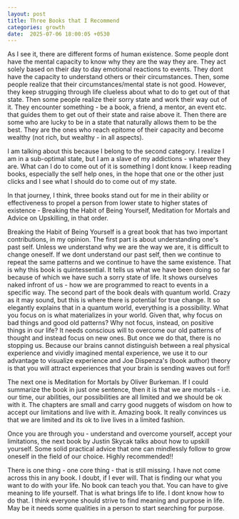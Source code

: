 ```yaml
---
layout: post
title: Three Books that I Recommend
categories: growth
date:  2025-07-06 18:00:05 +0530
---
```


As I see it, there are different forms of human existence. Some people dont have the mental capacity to know why they are the way they are. They act solely based on their day to day emotional reactions to events. They dont have the capacity to understand others or their circumstances. Then, some people realize that their circumstances/mental state is not good. However, they keep strugging through life clueless about what to do to get out of that state. Then some people realize their sorry state and work their way out of it. They encounter something - be a book, a friend, a mentor, an event etc. that guides them to get out of their state and raise above it. Then there are some who are lucky to be in a state that naturally allows them to be the best. They are the ones who reach epitome of their capacity and become wealthy (not rich, but wealthy - in all aspects).

I am talking about this because I belong to the second category. I realize I am in a sub-optimal state, but I am a slave of my addictions - whatever they are. What can I do to come out of it is something I dont know. I keep reading books, especially the self help ones, in the hope that one or the other just clicks and I see what I should do to come out of my state.

In that journey, I think, three books stand out for me in their ability or effectiveness to propel a person from lower state to higher states of existence - Breaking the Habit of Being Yourself, Meditation for Mortals and Advice on Upskilling, in that order.

Breaking the Habit of Being Yourself is a great book that has two important contributions, in my opinion. The first part is about understanding one's past self. Unless we understand why we are the way we are, it is difficult to change oneself. If we dont understand our past self, then we continue to repeat the same patterns and we continue to have the same existence. That is why this book is quintessential. It tells us what we have been doing so far because of which we have such a sorry state of life. It shows ourselves naked infront of us - how we are programmed to react to events in a specific way. The second part of the book deals with quantum world. Crazy as it may sound, but this is where there is potential for true change. It so elegantly explains that in a quantum world, everything is a possibility. What you focus on is what materializes in your world. Given that, why focus on bad things and good old patterns? Why not focus, instead, on positive things in our life? It needs conscious will to overcome our old patterns of thought and instead focus on new ones. But once we do that, there is no stopping us. Because our brains cannot distinguish between a real physical experience and vividly imagined mental experience, we use it to our advantage to visualize experience and Joe Dispenza's (book author) theory is that you will attract experiences that your brain is sending waves out for!!

The next one is Meditation for Mortals by Oliver Burkeman. If I could summarize the book in just one sentence, then it is that we are mortals - i.e. our time, our abilities, our possibilities are all limited and we should be ok with it. The chapters are small and carry good nuggets of wisdom on how to accept our limitations and live with it. Amazing book. It really convinces us that we are limited and its ok to live lives in a limited fashion.

Once you are through you - understand and overcome yourself, accept your limitations, the next book by Justin Skycak talks about how to upskill yourself. Some solid practical advice that one can mindlessly follow to grow oneself in the field of our choice. Highly recommended!!

There is one thing - one core thing - that is still missing. I have not come across this in any book. I doubt, if I ever will. That is finding our what you want to do with your life. No book can teach you that. You can have to give meaning to life yourself. That is what brings life to life. I dont know how to do that. I think everyone should strive to find meaning and purpose in life. May be it needs some qualities in a person to start searching for purpose.
